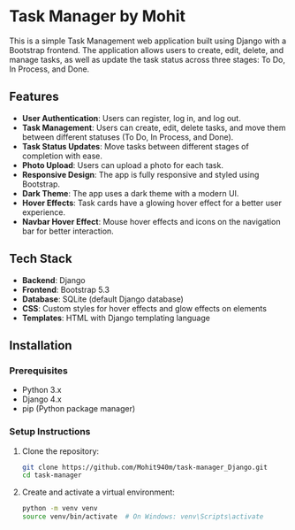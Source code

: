 # Task Manager by Mohit

This is a simple Task Management web application built using Django with a Bootstrap frontend. The application allows users to create, edit, delete, and manage tasks, as well as update the task status across three stages: To Do, In Process, and Done.

## Features

- **User Authentication**: Users can register, log in, and log out.
- **Task Management**: Users can create, edit, delete tasks, and move them between different statuses (To Do, In Process, and Done).
- **Task Status Updates**: Move tasks between different stages of completion with ease.
- **Photo Upload**: Users can upload a photo for each task.
- **Responsive Design**: The app is fully responsive and styled using Bootstrap.
- **Dark Theme**: The app uses a dark theme with a modern UI.
- **Hover Effects**: Task cards have a glowing hover effect for a better user experience.
- **Navbar Hover Effect**: Mouse hover effects and icons on the navigation bar for better interaction.

## Tech Stack

- **Backend**: Django
- **Frontend**: Bootstrap 5.3
- **Database**: SQLite (default Django database)
- **CSS**: Custom styles for hover effects and glow effects on elements
- **Templates**: HTML with Django templating language

## Installation

### Prerequisites

- Python 3.x
- Django 4.x
- pip (Python package manager)

### Setup Instructions

1. Clone the repository:

   ```bash
   git clone https://github.com/Mohit940m/task-manager_Django.git
   cd task-manager
2. Create and activate a virtual environment:

   ```bash
   python -m venv venv
   source venv/bin/activate  # On Windows: venv\Scripts\activate


